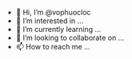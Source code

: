 - 👋 Hi, I’m @vophuocloc
- 👀 I’m interested in ...
- 🌱 I’m currently learning ...
- 💞️ I’m looking to collaborate on ...
- 📫 How to reach me ...

<!---
vophuocloc/vophuocloc is a ✨ special ✨ repository because its `README.md` (this file) appears on your GitHub profile.
You can click the Preview link to take a look at your changes.
--->
